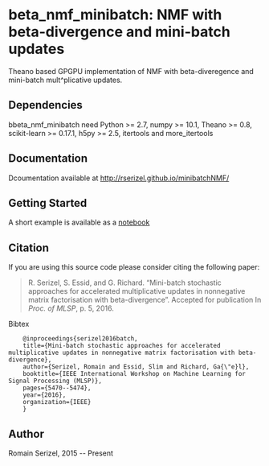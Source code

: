 # beta_nmf_minibatch: NMF with beta-divergence and mini-batch updates

Theano based GPGPU implementation of NMF with beta-diveregence and mini-batch mult^plicative updates.


## Dependencies

bbeta_nmf_minibatch need Python >= 2.7, numpy >= 10.1, Theano >= 0.8, scikit-learn >= 0.17.1, h5py >= 2.5, itertools and more_itertools

## Documentation

Dcoumentation available at http://rserizel.github.io/minibatchNMF/


## Getting Started

A short example is available as a [notebook]

[notebook]: https://github.com/rserizel/beta_nmf/blob/master/BetaNMF_howto.ipynb

## Citation

If you are using this source code please consider citing the following paper: 

> R. Serizel, S. Essid, and G. Richard. “Mini-batch stochastic approaches for accelerated multiplicative updates in nonnegative matrix factorisation with beta-divergence”. Accepted for publication In *Proc. of MLSP*, p. 5, 2016.

Bibtex
```
	@inproceedings{serizel2016batch,
  	title={Mini-batch stochastic approaches for accelerated multiplicative updates in nonnegative matrix factorisation with beta-divergence},
  	author={Serizel, Romain and Essid, Slim and Richard, Ga{\"e}l},
  	booktitle={IEEE International Workshop on Machine Learning for Signal Processing (MLSP)},
  	pages={5470--5474},
  	year={2016},
  	organization={IEEE}
	}
```

## Author

Romain Serizel, 2015 -- Present